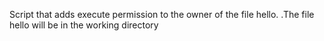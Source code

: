 Script that adds execute permission to the owner of the file hello.
 .The file hello will be in the working directory
